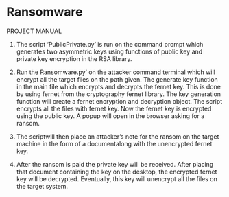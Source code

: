 # Ransomware
PROJECT MANUAL

1.	The script ‘PublicPrivate.py’ is run on the command prompt which generates 
	two asymmetric keys using functions of public key and private key encryption 
	in the RSA library. 

2.	Run the Ransomware.py’ on the attacker command terminal which will encrypt all 
	the target files on the path given. The generate key function in the main file 
	which encrypts and decrypts the fernet key. This is done by using fernet from
 	the cryptography fernet library. The key generation function will create a fernet
 	encryption and decryption object. The script encrypts all the files with fernet key.
 	Now the fernet key is encrypted using the public key. A popup will open in the 
	browser asking for a ransom.

3.	The scriptwill then place an attacker’s note for the ransom on the target
	machine in the form of a documentalong with the unencrypted fernet key.
 
4.	After the ransom is paid the private key will be received. After placing 
	that document containing the key on the desktop, the encrypted fernet key will
 	be decrypted. Eventually, this key will unencrypt all the files on the target 
	system. 


